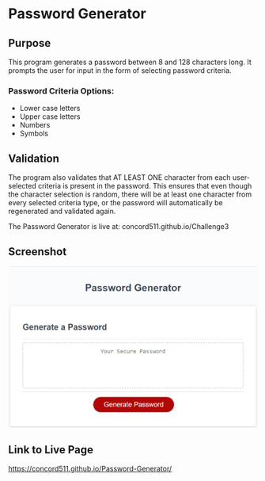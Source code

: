 # Password Generator

## Purpose

This program generates a password between 8 and 128 characters long. It prompts the user for input in the form of selecting password criteria.

### Password Criteria Options:

- Lower case letters
- Upper case letters
- Numbers
- Symbols

## Validation

The program also validates that AT LEAST ONE character from each user-selected criteria is present in the password. This ensures that even though the character selection is random, there will be at least one character from every selected criteria type, or the password will automatically be regenerated and validated again.

The Password Generator is live at: concord511.github.io/Challenge3

## Screenshot

![IPassword Generator](./assets/images/screenshot.jpg)

## Link to Live Page

https://concord511.github.io/Password-Generator/